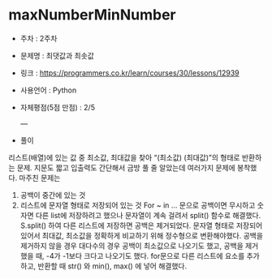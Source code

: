 # maxNumberMinNumber
* 주차 : 2주차
* 문제명 : 최댓값과 최솟값
* 링크 : https://programmers.co.kr/learn/courses/30/lessons/12939
* 사용언어 : Python
* 자체평점(5점 만점) : 2/5
 
  —

* 풀이

리스트(배열)에 있는 값 중 최소값, 최대값을 찾아 “(최소값) (최대값)”의 형태로 반환하는 문제.
지문도 짧고 입출력도 간단해서 금방 풀 줄 알았는데 여러가지 문제에 봉착했다.
마주친 문제는
1. 공백이 중간에 있는 것
2. 리스트에 문자열 형태로 저장되어 있는 것
For ~ in … 문으로 공백이면 무시하고 숫자면 다른 list에 저장하려고 했으나 문자열이 계속 걸려서 split() 함수로 해결했다.
S.split() 하여 다른 리스트에 저장하면 공백은 제거되었다.
문자열 형태로 저장되어 있어서 최대값, 최소값을 정확하게 비교하기 위해  정수형으로 변환해야했다.
공백을 제거하지 않을 경우 대다수의 경우 공백이 최소값으로 나오기도 했고, 공백을 제거했을 때, -4가 -1보다 크다고 나오기도 했다.
for문으로 다른 리스트에 요소를 추가하고, 반환할 때 str() 와 min(), max() 에 넣어 해결했다.